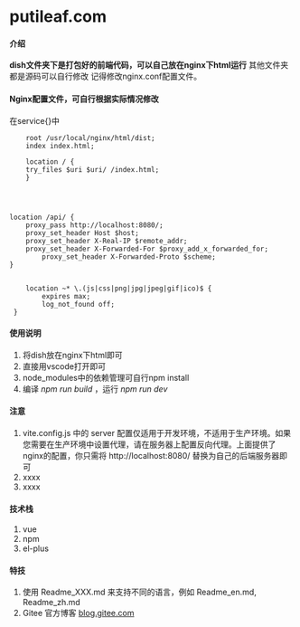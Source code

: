# putileaf.com

#### 介绍
**dish文件夹下是打包好的前端代码，可以自己放在nginx下html运行**
其他文件夹都是源码可以自行修改
记得修改nginx.conf配置文件。

#### Nginx配置文件，可自行根据实际情况修改
在service{}中

        
        root /usr/local/nginx/html/dist;  
        index index.html;  
 
        location / {
		try_files $uri $uri/ /index.html;
		}
	


	
	location /api/ {  
	    proxy_pass http://localhost:8080/;  
	    proxy_set_header Host $host;  
	    proxy_set_header X-Real-IP $remote_addr;  
   	    proxy_set_header X-Forwarded-For $proxy_add_x_forwarded_for;  
       	    proxy_set_header X-Forwarded-Proto $scheme;  
	}

 
    	location ~* \.(js|css|png|jpg|jpeg|gif|ico)$ {  
        	expires max;  
	        log_not_found off;  
	 }  


#### 使用说明

1.  将dish放在nginx下html即可
2.  直接用vscode打开即可
3.  node_modules中的依赖管理可自行npm install
4.  编译  _npm run build_ ，运行  _npm run dev_ 

#### 注意

1.  vite.config.js 中的 server 配置仅适用于开发环境，不适用于生产环境。如果您需要在生产环境中设置代理，请在服务器上配置反向代理。上面提供了nginx的配置，你只需将 http://localhost:8080/ 替换为自己的后端服务器即可
2.  xxxx
3.  xxxx

#### 技术栈

1.  vue
3.  npm
4.  el-plus


#### 特技

1.  使用 Readme\_XXX.md 来支持不同的语言，例如 Readme\_en.md, Readme\_zh.md
2.  Gitee 官方博客 [blog.gitee.com](https://blog.gitee.com)

